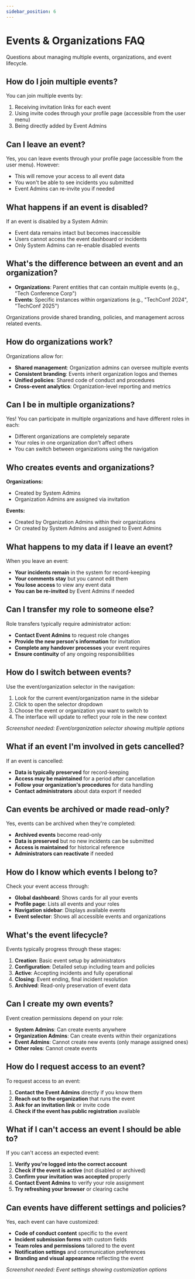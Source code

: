 ```yaml
---
sidebar_position: 6
---
```


# Events & Organizations FAQ

Questions about managing multiple events, organizations, and event lifecycle.

## How do I join multiple events?

You can join multiple events by:
1. Receiving invitation links for each event
2. Using invite codes through your profile page (accessible from the user menu)
3. Being directly added by Event Admins

## Can I leave an event?

Yes, you can leave events through your profile page (accessible from the user menu). However:
- This will remove your access to all event data
- You won't be able to see incidents you submitted
- Event Admins can re-invite you if needed

## What happens if an event is disabled?

If an event is disabled by a System Admin:
- Event data remains intact but becomes inaccessible
- Users cannot access the event dashboard or incidents
- Only System Admins can re-enable disabled events

## What's the difference between an event and an organization?

- **Organizations**: Parent entities that can contain multiple events (e.g., "Tech Conference Corp")
- **Events**: Specific instances within organizations (e.g., "TechConf 2024", "TechConf 2025")

Organizations provide shared branding, policies, and management across related events.

## How do organizations work?

Organizations allow for:
- **Shared management**: Organization admins can oversee multiple events
- **Consistent branding**: Events inherit organization logos and themes
- **Unified policies**: Shared code of conduct and procedures
- **Cross-event analytics**: Organization-level reporting and metrics

## Can I be in multiple organizations?

Yes! You can participate in multiple organizations and have different roles in each:
- Different organizations are completely separate
- Your roles in one organization don't affect others
- You can switch between organizations using the navigation

## Who creates events and organizations?

**Organizations:**
- Created by System Admins
- Organization Admins are assigned via invitation

**Events:**
- Created by Organization Admins within their organizations
- Or created by System Admins and assigned to Event Admins

## What happens to my data if I leave an event?

When you leave an event:
- **Your incidents remain** in the system for record-keeping
- **Your comments stay** but you cannot edit them
- **You lose access** to view any event data
- **You can be re-invited** by Event Admins if needed

## Can I transfer my role to someone else?

Role transfers typically require administrator action:
- **Contact Event Admins** to request role changes
- **Provide the new person's information** for invitation
- **Complete any handover processes** your event requires
- **Ensure continuity** of any ongoing responsibilities

## How do I switch between events?

Use the event/organization selector in the navigation:
1. Look for the current event/organization name in the sidebar
2. Click to open the selector dropdown
3. Choose the event or organization you want to switch to
4. The interface will update to reflect your role in the new context

*Screenshot needed: Event/organization selector showing multiple options*

## What if an event I'm involved in gets cancelled?

If an event is cancelled:
- **Data is typically preserved** for record-keeping
- **Access may be maintained** for a period after cancellation
- **Follow your organization's procedures** for data handling
- **Contact administrators** about data export if needed

## Can events be archived or made read-only?

Yes, events can be archived when they're completed:
- **Archived events** become read-only
- **Data is preserved** but no new incidents can be submitted
- **Access is maintained** for historical reference
- **Administrators can reactivate** if needed

## How do I know which events I belong to?

Check your event access through:
- **Global dashboard**: Shows cards for all your events
- **Profile page**: Lists all events and your roles
- **Navigation sidebar**: Displays available events
- **Event selector**: Shows all accessible events and organizations

## What's the event lifecycle?

Events typically progress through these stages:
1. **Creation**: Basic event setup by administrators
2. **Configuration**: Detailed setup including team and policies
3. **Active**: Accepting incidents and fully operational
4. **Closing**: Event ending, final incident resolution
5. **Archived**: Read-only preservation of event data

## Can I create my own events?

Event creation permissions depend on your role:
- **System Admins**: Can create events anywhere
- **Organization Admins**: Can create events within their organizations
- **Event Admins**: Cannot create new events (only manage assigned ones)
- **Other roles**: Cannot create events

## How do I request access to an event?

To request access to an event:
1. **Contact the Event Admins** directly if you know them
2. **Reach out to the organization** that runs the event
3. **Ask for an invitation link** or invite code
4. **Check if the event has public registration** available

## What if I can't access an event I should be able to?

If you can't access an expected event:
1. **Verify you're logged into the correct account**
2. **Check if the event is active** (not disabled or archived)
3. **Confirm your invitation was accepted** properly
4. **Contact Event Admins** to verify your role assignment
5. **Try refreshing your browser** or clearing cache

## Can events have different settings and policies?

Yes, each event can have customized:
- **Code of conduct content** specific to the event
- **Incident submission forms** with custom fields
- **Team roles and permissions** tailored to the event
- **Notification settings** and communication preferences
- **Branding and visual appearance** reflecting the event

*Screenshot needed: Event settings showing customization options* 